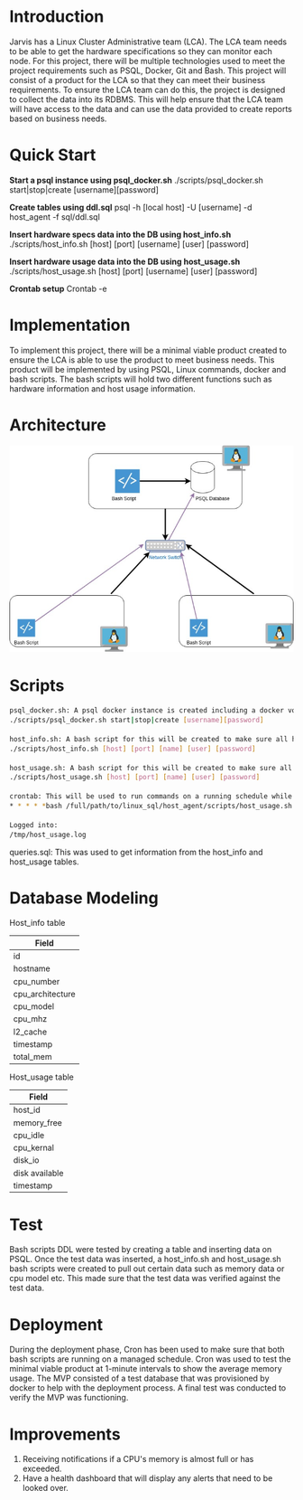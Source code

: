 # Introduction
Jarvis has a Linux Cluster Administrative team (LCA). The LCA team needs to be able to get the hardware specifications so they can monitor each node. For this project, there will be multiple technologies used to meet the project requirements such as PSQL, Docker, Git and Bash. This project will consist of a product for the LCA so that they can meet their business requirements. To ensure the LCA team can do this, the project is designed to collect the data into its RDBMS. This will help ensure that the LCA team will have access to the data and can use the data provided to create reports based on business needs.

# Quick Start
**Start a psql instance using psql_docker.sh**
./scripts/psql_docker.sh start|stop|create [username][password]

**Create tables using ddl.sql**
psql -h [local host] -U [username] -d host_agent -f sql/ddl.sql

**Insert hardware specs data into the DB using host_info.sh**
./scripts/host_info.sh [host] [port] [username] [user] [password]

**Insert hardware usage data into the DB using host_usage.sh**
./scripts/host_usage.sh [host] [port] [username] [user] [password]

**Crontab setup**
Crontab -e

# Implementation
To implement this project, there will be a minimal viable product created to ensure the LCA is able to use the product to meet business needs. This product will be implemented by using PSQL, Linux commands, docker and bash scripts. The bash scripts will hold two different functions such as hardware information and host usage information.

# Architecture
![my image](./assets/Architecture.jpg)

# Scripts

```bash
psql_docker.sh: A psql docker instance is created including a docker volume to store the database even if the container is removed.**
./scripts/psql_docker.sh start|stop|create [username][password]

host_info.sh: A bash script for this will be created to make sure all hardware information for the host is collected and pushed into the database. 
./scripts/host_info.sh [host] [port] [name] [user] [password]

host_usage.sh: A bash script for this will be created to make sure all host usage information is collected and pushed into the database. It will be running on a schedule of collecting data every minute.
./scripts/host_usage.sh [host] [port] [name] [user] [password]

crontab: This will be used to run commands on a running schedule while managing it. For this project, it will run the host_usage every minute. 
* * * * *bash /full/path/to/linux_sql/host_agent/scripts/host_usage.sh [host] [port] host_agent [username] [password]

Logged into:
/tmp/host_usage.log
```
queries.sql: This was used to get information from the host_info and host_usage tables.

# Database Modeling
Host_info table

| Field            |
|------------------|
| id               |
| hostname         |
| cpu_number       |
| cpu_architecture |
| cpu_model        |
| cpu_mhz          |
| l2_cache         |
| timestamp        |
| total_mem        |


Host_usage table

| Field          |
|----------------|
| host_id        |
| memory_free    |
| cpu_idle       |
| cpu_kernal     |
| disk_io        |
| disk available |
| timestamp      |

# Test
Bash scripts DDL were tested by creating a table and inserting data on PSQL. Once the test data was inserted, a host_info.sh and host_usage.sh bash scripts were created to pull out certain data such as memory data or cpu model etc. This made sure that the test data was verified against the test data. 

# Deployment
During the deployment phase, Cron has been used to make sure that both bash scripts are running on a managed schedule. Cron was used to test the minimal viable product at 1-minute intervals to show the average memory usage. The MVP consisted of a test database that was provisioned by docker to help with the deployment process. A final test was conducted to verify the MVP was functioning.

# Improvements
1. Receiving notifications if a CPU's memory is almost full or has exceeded.
2. Have a health dashboard that will display any alerts that need to be looked over.
